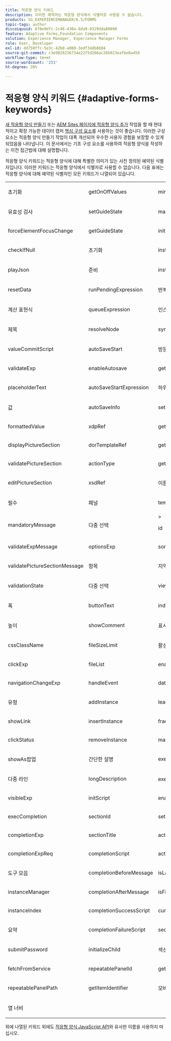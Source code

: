 ```yaml
---
title: 적응형 양식 키워드
description: 이러한 예약어는 적응형 양식에서 식별자로 사용할 수 없습니다.
products: SG_EXPERIENCEMANAGER/6.5/FORMS
topic-tags: author
discoiquuid: 678e9dfc-2c46-430a-8da9-0329dda80090
feature: Adaptive Forms,Foundation Components
solution: Experience Manager, Experience Manager Forms
role: User, Developer
exl-id: dd750ffc-5e3c-42b0-a080-3edf34db8684
source-git-commit: c3e9029236734e22f5d266ac26b923eafbe0a459
workflow-type: tm+mt
source-wordcount: '253'
ht-degree: 26%

---
```


# 적응형 양식 키워드 {#adaptive-forms-keywords}

<span class="preview"> [새 적응형 양식 만들기](/help/forms/using/create-an-adaptive-form-core-components.md) 또는 [AEM Sites 페이지에 적응형 양식 추가](/help/forms/using/create-or-add-an-adaptive-form-to-aem-sites-page.md) 작업을 할 때 현대적이고 확장 가능한 데이터 캡처 [핵심 구성 요소](https://experienceleague.adobe.com/docs/experience-manager-core-components/using/adaptive-forms/introduction.html)를 사용하는 것이 좋습니다. 이러한 구성 요소는 적응형 양식 만들기 작업이 대폭 개선되어 우수한 사용자 경험을 보장할 수 있게 되었음을 나타냅니다. 이 문서에서는 기초 구성 요소를 사용하여 적응형 양식을 작성하는 이전 접근법에 대해 설명합니다. </span>

적응형 양식 키워드는 적응형 양식에 대해 특별한 의미가 있는 사전 정의된 예약된 식별자입니다. 이러한 키워드는 적응형 양식에서 식별자로 사용할 수 없습니다. 다음 표에는 적응형 양식에 대해 예약된 식별자인 모든 키워드가 나열되어 있습니다.

<table>
 <tbody>
  <tr>
   <td><p>초기화</p> </td>
   <td><p>getOnOffValues</p> </td>
   <td><p>minOccurs</p> </td>
  </tr>
  <tr>
   <td><p>유효성 검사</p> </td>
   <td><p>setGuideState</p> </td>
   <td><p>maxOccurs</p> </td>
  </tr>
  <tr>
   <td><p>forceElementFocusChange</p> </td>
   <td><p>getGuideState</p> </td>
   <td><p>initialOccurs</p> </td>
  </tr>
  <tr>
   <td><p>checkIfNull</p> </td>
   <td><p>초기화</p> </td>
   <td><p>instanceTemplateId</p> </td>
  </tr>
  <tr>
   <td><p>playJson</p> </td>
   <td><p>준비</p> </td>
   <td><p>instanceCount</p> </td>
  </tr>
  <tr>
   <td><p>resetData</p> </td>
   <td><p>runPendingExpression</p> </td>
   <td><p>반복 가능</p> </td>
  </tr>
  <tr>
   <td><p>계산 표현식</p> </td>
   <td><p>queueExpression</p> </td>
   <td><p>인스턴스</p> </td>
  </tr>
  <tr>
   <td><p>제목</p> </td>
   <td><p>resolveNode</p> </td>
   <td><p>syncXFAProps</p> </td>
  </tr>
  <tr>
   <td><p>valueCommitScript</p> </td>
   <td><p>autoSaveStart</p> </td>
   <td><p>방문</p> </td>
  </tr>
  <tr>
   <td><p>validateExp</p> </td>
   <td><p>enableAutosave</p> </td>
   <td><p>getElement</p> </td>
  </tr>
  <tr>
   <td><p>placeholderText</p> </td>
   <td><p>autoSaveStartExpression</p> </td>
   <td><p>하위</p> </td>
  </tr>
  <tr>
   <td><p>값</p> </td>
   <td><p>autoSaveInfo</p> </td>
   <td><p>setAttribute</p> </td>
  </tr>
  <tr>
   <td><p>formattedValue</p> </td>
   <td><p>xdpRef</p> </td>
   <td><p>getGuideProp</p> </td>
  </tr>
  <tr>
   <td><p>displayPictureSection</p> </td>
   <td><p>dorTemplateRef</p> </td>
   <td><p>getXFAProp</p> </td>
  </tr>
  <tr>
   <td><p>validatePictureSection</p> </td>
   <td><p>actionType</p> </td>
   <td><p>getAttribute</p> </td>
  </tr>
  <tr>
   <td><p>editPictureSection</p> </td>
   <td><p>xsdRef</p> </td>
   <td><p>이름</p> </td>
  </tr>
  <tr>
   <td><p>필수</p> </td>
   <td><p>패널</p> </td>
   <td><p>templateId</p> </td>
  </tr>
  <tr>
   <td><p>mandatoryMessage</p> </td>
   <td><p>다중 선택</p> </td>
   <td>&gt;<p>id</p> </td>
  </tr>
  <tr>
   <td><p>validateExpMessage</p> </td>
   <td><p>optionsExp</p> </td>
   <td><p>somExpression</p> </td>
  </tr>
  <tr>
   <td><p>validatePictureSectionMessage</p> </td>
   <td><p>항목</p> </td>
   <td><p>지역화되지 않은 제목</p> </td>
  </tr>
  <tr>
   <td><p>validationState</p> </td>
   <td><p>다중 선택</p> </td>
   <td><p>viewVisited</p> </td>
  </tr>
  <tr>
   <td><p>폭</p> </td>
   <td><p>buttonText</p> </td>
   <td><p>index</p> </td>
  </tr>
  <tr>
   <td><p>높이</p> </td>
   <td><p>showComment</p> </td>
   <td><p>표시</p> </td>
  </tr>
  <tr>
   <td><p>cssClassName</p> </td>
   <td><p>fileSizeLimit</p> </td>
   <td><p>활성화됨</p> </td>
  </tr>
  <tr>
   <td><p>clickExp</p> </td>
   <td><p>fileList</p> </td>
   <td><p>enableLayoutOptimization</p> </td>
  </tr>
  <tr>
   <td><p>navigationChangeExp</p> </td>
   <td><p>handleEvent</p> </td>
   <td><p>dataType</p> </td>
  </tr>
  <tr>
   <td><p>유형</p> </td>
   <td><p>addInstance</p> </td>
   <td><p>leadDigits</p> </td>
  </tr>
  <tr>
   <td><p>showLink</p> </td>
   <td><p>insertInstance</p> </td>
   <td><p>fracDigits</p> </td>
  </tr>
  <tr>
   <td><p>clickStatus</p> </td>
   <td><p>removeInstance</p> </td>
   <td><p>maxChars</p> </td>
  </tr>
  <tr>
   <td><p>showAs팝업</p> </td>
   <td><p>간단한 설명</p> </td>
   <td><p>execNavigationChangeExpression</p> </td>
  </tr>
  <tr>
   <td><p>다중 라인</p> </td>
   <td><p>longDescription</p> </td>
   <td><p>execute표현식</p> </td>
  </tr>
  <tr>
   <td><p>visibleExp</p> </td>
   <td><p>initScript</p> </td>
   <td><p>enabledExp</p> </td>
  </tr>
  <tr>
   <td><p>execCompletion</p> </td>
   <td><p>sectionId</p> </td>
   <td><p>setFocus</p> </td>
  </tr>
  <tr>
   <td><p>completionExp</p> </td>
   <td><p>sectionTitle</p> </td>
   <td><p>activeInstance</p> </td>
  </tr>
  <tr>
   <td><p>completionExpReq</p> </td>
   <td><p>completionScript</p> </td>
   <td><p>activePart</p> </td>
  </tr>
  <tr>
   <td><p>도구 모음</p> </td>
   <td><p>completionBeforeMessage</p> </td>
   <td><p>isLastPart</p> </td>
  </tr>
  <tr>
   <td><p>instanceManager</p> </td>
   <td><p>completionAfterMessage</p> </td>
   <td><p>isFirstPart</p> </td>
  </tr>
  <tr>
   <td><p>instanceIndex</p> </td>
   <td><p>completionSuccessScript</p> </td>
   <td><p>currentActivePart</p> </td>
  </tr>
  <tr>
   <td><p>요약</p> </td>
   <td><p>completionFailureScript</p> </td>
   <td><p>sectionName</p> </td>
  </tr>
  <tr>
   <td><p>submitPassword</p> </td>
   <td><p>initializeChild</p> </td>
   <td><p>섹션 필드</p> </td>
  </tr>
  <tr>
   <td><p>fetchFromService</p> </td>
   <td><p>repeatablePanelId</p> </td>
   <td><p>getSelectedIndex</p> </td>
  </tr>
  <tr>
   <td><p>repeatablePanelPath</p> </td>
   <td><p>getItemIdentifier</p> </td>
   <td><p>모바일 레이아웃</p> </td>
  </tr>
  <tr>
   <td><p>열 너비</p> </td>
   <td> </td>
   <td> </td>
  </tr>
 </tbody>
</table>

위에 나열된 키워드 외에도 [적응형 양식 JavaScript API](https://adobe.com/go/learn_aemforms_javascript_api_63)와 유사한 이름을 사용하지 마십시오.
